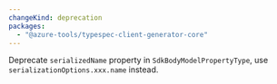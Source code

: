 ```yaml
---
changeKind: deprecation
packages:
  - "@azure-tools/typespec-client-generator-core"
---
```


Deprecate `serializedName` property in `SdkBodyModelPropertyType`, use `serializationOptions.xxx.name` instead.